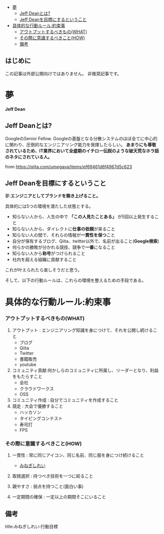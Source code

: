 
- [夢](#夢)
  - [Jeff Deanとは?](#jeff-deanとは)
  - [Jeff Deanを目標にするということ](#jeff-deanを目標にするということ)
- [具体的な行動ルール:約束事](#具体的な行動ルール約束事)
    - [アウトプットするべきもの(WHAT)](#アウトプットするべきものwhat)
    - [その際に意識するべきこと(HOW)](#その際に意識するべきことhow)
  - [備考](#備考)



## はじめに

この記事は外部公開向けではありません。
非推奨記事です。



# 夢

**Jeff Dean**

## Jeff Deanとは?

GoogleのSenior Fellow. Googleの基盤となる分散システムのほぼ全てに中心的に関わり、圧倒的なエンジニアリング能力を発揮したらしい。
**あまりにも尊敬されているため、IT業界において全盛期のイチロー伝説のような破天荒なホラ話のネタにされている人。**

from https://qiita.com/umegaya/items/ef69461d6f4967d5c623

## Jeff Deanを目標にするということ

夢:**エンジニアとしてブランドを築き上げること。**

具体的には5つの環境を満たした状態とする。

- 知らない人から、人生の中で **「この人見たことある」** が5回以上発生すること
- 知らない人から、ダイレクトに**仕事の依頼**が来ること
- 知らない人の間で、それらの情報が**一貫性を保つ**こと
- 自分が保有するブログ、Qiita、twitter以外で、名前が出ること(**Google検索**)
- 何らかの勝敗が分かれる競技、競争で**一番**になること
- 知らない人から**称号**がつけられること
- 社内を超える組織に貢献すること

これが叶えられたら楽しそうだと思う。

そして、以下の行動ルールは、これらの環境を整えるための手段である。


# 具体的な行動ルール:約束事

### アウトプットするべきもの(WHAT)

1. アウトプット : エンジニアリング知識を身につけて、それを公開し続けること
    - ブログ
    - Qiita
    - Twitter
    - 書籍販売
    - youtube
2. コミュニティ貢献:何かしらのコミュニティに所属し、リーダーとなり、利益をもたらすこと
    - 会社
    - クラウドワークス 
    - OSS
3. コミュニティ作成 : 自分でコミュニティを作成すること
4. 競走 : 大会で優勝すること
    - ハッカソン
    - タイピングコンテスト
    - 寿司打
    - FPS




### その際に意識するべきこと(HOW)

1. 一貫性 : 常に同じアイコン、同じ名前、同じ服を身につけ続けること
    - [みねぎしれい](https://pm.short-tips.info/who/self_produce.md)

2. 取捨選択 : 持つべき技術を一つに絞ること

3. 親やすさ : 弱点を持つこと(面白い事)

4. 一定期間の確保 : 一定以上の期間そこにいること








## 備考


title:みねぎしれい:行動目標







